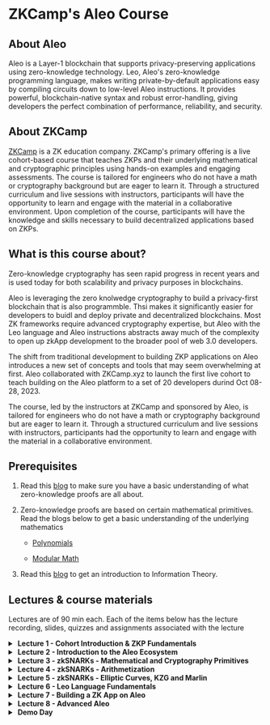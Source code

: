 # ZKCamp's Aleo Course

## About Aleo
Aleo is a Layer-1 blockchain that supports privacy-preserving applications using zero-knowledge technology. Leo, Aleo's zero-knowledge programming language, makes writing private-by-default applications easy by compiling circuits down to low-level Aleo instructions. It provides powerful, blockchain-native syntax and robust error-handling, giving developers the perfect combination of performance, reliability, and security.

## About ZKCamp
[ZKCamp](www.zkcamp.xyz) is a ZK education company. ZKCamp's primary offering is a live cohort-based course that teaches ZKPs and their underlying mathematical and cryptographic principles using hands-on examples and engaging assessments. The course is tailored for engineers who do not have a math or cryptography background but are eager to learn it. Through a structured curriculum and live sessions with instructors, participants will have the opportunity to learn and engage with the material in a collaborative environment. Upon completion of the course, participants will have the knowledge and skills necessary to build decentralized applications based on ZKPs.


## What is this course about?

Zero-knowledge cryptography has seen rapid progress in recent years and is used today for both scalability and privacy purposes in blockchains.

Aleo is leveraging the zero knolwedge cryptography to build a privacy-first blockchain that is also programmble. Thsi makes it significantly easier for developers to buidl and deploy private and decentralized blockchains.
Most ZK frameworks require advanced cryptography expertise, but Aleo with the Leo language and Aleo instructions abstracts away much of the complexity to open up zkApp development to the broader pool of web 3.0 developers.

The shift from traditional development to building ZKP applications on Aleo introduces a new set of concepts and tools that may seem overwhelming at first. Aleo collaborated with ZKCamp.xyz to launch the first live cohort to teach building on the Aleo platform to a set of 20 developers durind Oct 08-28, 2023. 

 The course, led by the instructors at ZKCamp and sponsored by Aleo, is tailored for engineers who do not have a math or cryptography background but are eager to learn it. Through a structured curriculum and live sessions with instructors, participants had the opportunity to learn and engage with the material in a collaborative environment. 

## Prerequisites

1. Read this [blog](https://www.zkcamp.xyz/blog/what-is-a-zkp-anyway) to make sure you have a basic understanding of what zero-knowledge proofs are all about.
2. Zero-knowledge proofs are based on certain mathematical primitives. Read the blogs below to get a basic understanding of the underlying mathematics

    * [Polynomials](https://www.zkcamp.xyz/blog/you-cant-understand-zkps-without-understanding-polynomials)

    * [Modular Math](https://www.zkcamp.xyz/blog/why-we-use-modular-math-for-zero-knowledge-proofs)

3. Read this [blog](https://www.zkcamp.xyz/blog/information-theory) to get an introduction to Information Theory.


## Lectures & course materials
Lectures are of 90 min each. Each of the items below has the lecture recording, slides, quizzes and assignments associated with the lecture

<details>
<summary><b>&nbsp;Lecture 1 - Cohort Introduction & ZKP Fundamentals</b></summary>
<br/>
The first lecture reviews the curriculum and covers some of the Zero-Knowledge Proofs fundamentals that will be useful for future lectures. The lecture ends with a meet and greet session amongst the ZKCampers in the cohort.

<br/>
<li><a href = "">Recording</a></li>
<li><a href = "">Slides</a></li>
</details>

<details>
<summary><b>&nbsp;Lecture 2 - Introduction to the Aleo Ecosystem</b></summary>
<br/>
In this lecture, Caleb Curry, from developer relations at Aleo, provides an introduction to the Aleo ecosystem. The lecture touches upon Aleo's core features, its emphasis on privacy, and its utilization of zkSNARKs. The lecture also explores how zero-knowledge proofs are employed within Aleo by diving into the architecture of the platform.

<br/>
<li><a href = "">Recording</a></li>
<li><a href = "">Slides</a></li>
</details>

<details>
<summary><b>&nbsp;Lecture 3 - zkSNARKs - Mathematical and Cryptography Primitives</b></summary>
<br/>
This and the next 2 lectures focus on zkSNARKs, the building blocks of the Aleo blockchain. In this lecture, students are introduced to the mathematical and cryptographic primitives that are essential for understanding how zkSNARKs word under the hood. The lectures starts by explanining the anatomy of a zkSNARK system and dives deeper into Polynomials and their properties that are useful in context of the zkSNARK systems. The last topic covered is Finite Field arithmetic and its usefulness in building cryptograhpic systems in general and zkSNARK systems in particular.

<br/>
<li><a href = "">Recording</a></li>
<li><a href = "">Slides</a></li>
</details>

<details>
<summary><b>&nbsp;Lecture 4 - zkSNARKs - Arithmetization</b></summary>
<br/>
Arithmetization is the technique by which high level programs are converted into a system of mathematical constraints using polynomials. In this lecture, we look at various steps in Arithmetization of programs and deep dive into the R1CS Arithmetization technique used by the zkSNARK proof system used by Aleo. We conclude the lectue by taking a pen and paper example to understand Arithemtization at an implementation level.

<br/>
<li><a href = "">Recording</a></li>
<li><a href = "">Slides</a></li>
</details>

<details>
<summary><b>&nbsp;Lecture 5 - zkSNARKs - Elliptic Curves, KZG and Marlin</b></summary>
<br/>
<br/>
<li><a href = "">Recording</a></li>
<li><a href = "">Slides</a></li>
</details>

<details>
<summary><b>&nbsp;Lecture 6 - Leo Language Fundamentals</b></summary>
<br/>
<br/>
<li><a href = "">Recording</a></li>
<li><a href = "">Slides</a></li>
</details>

<details>
<summary><b>&nbsp;Lecture 7 - Building a ZK App on Aleo</b></summary>
<br/>
<br/>
<li><a href = "">Recording</a></li>
<li><a href = "">Slides</a></li>
</details>

<details>
<summary><b>&nbsp;Lecture 8 - Advanced Aleo</b></summary>
<br/>
<br/>
<li><a href = "">Recording</a></li>
<li><a href = "">Slides</a></li>
</details>

<details>
<summary><b>&nbsp;Demo Day</b></summary>
<br/>
<br/>
<li><a href = "">Recording</a></li>
<li><a href = "">Slides</a></li>
</details>


<br/>
